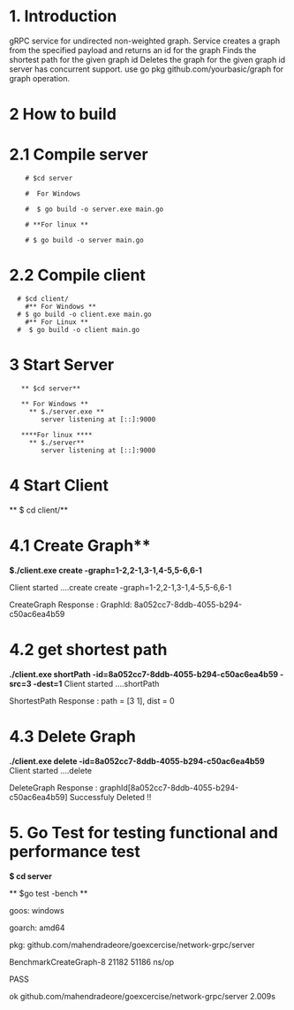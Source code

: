 # 1. Introduction
  gRPC service for undirected non-weighted graph.
    Service creates a graph from the specified payload and returns an id for the graph
    Finds the shortest path for the given graph id
    Deletes the graph for the given graph id
    server  has concurrent support.
    use go pkg github.com/yourbasic/graph for graph operation.
    
# 2 How to build
  # 2.1 Compile server
  
        # $cd server
        
        #  For Windows 
        
        #  $ go build -o server.exe main.go
          
        # **For linux **
        
        # $ go build -o server main.go
         
   # 2.2 Compile client
      # $cd client/
        #** For Windows **
      # $ go build -o client.exe main.go
        #** For Linux **
      #  $ go build -o client main.go
 # 3 Start Server
       ** $cd server**
       
       ** For Windows **
         ** $./server.exe **
            server listening at [::]:9000   
       
       ****For linux ****
         ** $./server**
            server listening at [::]:9000   
          
          
 # 4 Start Client
 
  ** $ cd client/**
   
# 4.1 Create Graph**

**$./client.exe create -graph=1-2,2-1,3-1,4-5,5-6,6-1**

Client started ....create
create -graph=1-2,2-1,3-1,4-5,5-6,6-1

CreateGraph Response : GraphId:  8a052cc7-8ddb-4055-b294-c50ac6ea4b59

# 4.2 get shortest path

**./client.exe shortPath -id=8a052cc7-8ddb-4055-b294-c50ac6ea4b59 -src=3 -dest=1**
Client started ....shortPath

ShortestPath Response :  path = [3 1], dist = 0
                                                                                                                    
# 4.3 Delete Graph

**./client.exe delete  -id=8a052cc7-8ddb-4055-b294-c50ac6ea4b59**
Client started ....delete

DeleteGraph Response :  graphId[8a052cc7-8ddb-4055-b294-c50ac6ea4b59] Successfuly Deleted !!



# 5. Go Test for testing functional and performance test

**$ cd server**

** $go test -bench **

goos: windows

goarch: amd64

pkg: github.com/mahendradeore/goexcercise/network-grpc/server

BenchmarkCreateGraph-8             21182             51186 ns/op

PASS

ok      github.com/mahendradeore/goexcercise/network-grpc/server        2.009s










